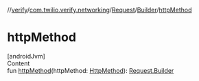 //[verify](../../../index.md)/[com.twilio.verify.networking](../../index.md)/[Request](../index.md)/[Builder](index.md)/[httpMethod](http-method.md)



# httpMethod  
[androidJvm]  
Content  
fun [httpMethod](http-method.md)(httpMethod: [HttpMethod](../../-http-method/index.md)): [Request.Builder](index.md)  



